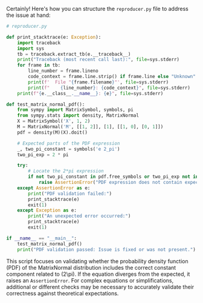 Certainly! Here's how you can structure the `reproducer.py` file to address the issue at hand:

```python
# reproducer.py

def print_stacktrace(e: Exception):
    import traceback
    import sys
    tb = traceback.extract_tb(e.__traceback__)
    print("Traceback (most recent call last):", file=sys.stderr)
    for frame in tb:
        line_number = frame.lineno
        code_context = frame.line.strip() if frame.line else "Unknown"
        print(f'  File "{frame.filename}"', file=sys.stderr)
        print(f"    {line_number}: {code_context}", file=sys.stderr)
    print(f"{e.__class__.__name__}: {e}", file=sys.stderr)

def test_matrix_normal_pdf():
    from sympy import MatrixSymbol, symbols, pi
    from sympy.stats import density, MatrixNormal
    X = MatrixSymbol('X', 1, 2)
    M = MatrixNormal('M', [[1, 2]], [1], [[1, 0], [0, 1]])
    pdf = density(M)(X).doit()

    # Expected parts of the PDF expression
    _, two_pi_constant = symbols('e 2_pi')
    two_pi_exp = 2 * pi

    try:
        # Locate the 2*pi expression
        if not two_pi_constant in pdf.free_symbols or two_pi_exp not in pdf.atoms():
            raise AssertionError("PDF expression does not contain expected 2*pi component.")
    except AssertionError as e:
        print("PDF validation failed:")
        print_stacktrace(e)
        exit(1)
    except Exception as e:
        print("An unexpected error occurred:")
        print_stacktrace(e)
        exit(1)

if __name__ == "__main__":
    test_matrix_normal_pdf()
    print("PDF validation passed: Issue is fixed or was not present.")
```

This script focuses on validating whether the probability density function (PDF) of the MatrixNormal distribution includes the correct constant component related to \(2\pi\). If the equation diverges from the expected, it raises an `AssertionError`. For complex equations or simplifications, additional or different checks may be necessary to accurately validate their correctness against theoretical expectations.
